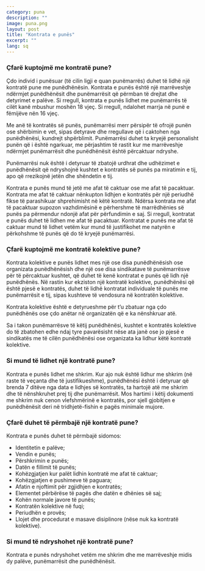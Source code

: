 ```yaml
---
category: puna
description: ""
image: puna.png
layout: post
title: "Kontrata e punës"
excerpt: ""
lang: sq
---
```

<script>
var data = { topics: [
  {
    title: "Çfarë kuptojmë me kontratë pune",
    text: function(){ return $("#part1").html(); }
  },
  {
    title: "Kontrata kolektive e punës",
    text: function(){ return $("#part2").html(); }
  },
  {
    title: "Si të lidhim një kontrate pune",
    text: function(){ return $("#part3").html(); }
  },
  {
    title: "Çfarë duhet të përmbajë një kontratë pune",
    text: function(){ return $("#part4").html(); }
  },
  {
    title: "Si mund të ndryshohet një kontratë pune",
    text: function(){ return $("#part5").html(); }
  }
]};
</script>

<div id="part1" class="hidden">
<h3>Çfarë kuptojmë me kontratë pune?</h3>
<p>Çdo individ i punësuar (të cilin ligji e quan punëmarrës) duhet të lidhë një kontratë pune me punëdhënësin. Kontrata e punës është një marrëveshje ndërmjet punëdhënësit dhe punëmarrësit që përmban të drejtat dhe detyrimet e palëve. Si rregull, kontrata e punës lidhet me punëmarrës të cilët kanë mbushur moshën 18 vjeç. Si rregull, ndalohet marrja në punë e fëmijëve nën 16 vjeç. </p>
<p>Me anë të kontratës së punës, punëmarrësi merr përsipër të ofrojë punën ose shërbimin e vet, sipas detyrave dhe rregullave që i caktohen nga punëdhënësi, kundrejt shpërblimit. Punëmarrësi duhet ta kryejë personalisht punën që i është ngarkuar, me përjashtim të rastit kur me marrëveshje ndërmjet punëmarrësit dhe punëdhënësit është përcaktuar ndryshe. </p>
<p>Punëmarrësi nuk është i detyruar të zbatojë urdhrat dhe udhëzimet e punëdhënësit që ndryshojnë kushtet e kontratës së punës pa miratimin e tij, apo që rrezikojnë jetën dhe shëndetin e tij.</p>
<p>Kontrata e punës mund të jetë me afat të caktuar ose me afat të pacaktuar. Kontrata me afat të caktuar nënkupton lidhjen e kontratës për një periudhë fikse të parashikuar shprehimisht në këtë kontratë. Ndërsa kontrata me afat të pacaktuar supozon vazhdimësinë e përhershme të marrëdhënies së punës pa përmendur ndonjë afat për përfundimin e saj. Si rregull, kontratat e punës duhet të lidhen me afat të pacaktuar. Kontratat e punës me afat të caktuar mund të lidhet vetëm kur mund të justifikohet me natyrën e përkohshme të punës që do të kryejë punëmarrësi.</p>
</div>

<div id="part2" class="hidden">
<h3>Çfarë kuptojmë me kontratë kolektive pune?</h3>
<p>Kontrata kolektive e punës lidhet mes një ose disa punëdhënësish ose organizata punëdhënësish dhe një ose disa sindikatave të punëmarrësve për të përcaktuar kushtet, që duhet të kenë kontratat e punës që lidh një punëdhënës. Në rastin kur ekziston një kontratë kolektive, punëdhënësi që është pjesë e kontratës, duhet të lidhë kontratat individuale të punës me punëmarrësit e tij, sipas kushteve të vendosura në kontratën kolektive.</p>
<p>Kontrata kolektive është e detyrueshme për t’u zbatuar nga çdo punëdhënës ose çdo anëtar në organizatën që e ka nënshkruar atë.</p>
<p>Sa i takon punëmarrësve të këtij punëdhënësi, kushtet e kontratës kolektive do të zbatohen edhe ndaj tyre pavarësisht nëse ata janë ose jo pjesë e sindikatës me të cilën punëdhënësi ose organizata ka lidhur këtë kontratë kolektive.</p>
</div>

<div id="part3" class="hidden">
<h3>Si mund të lidhet një kontratë pune?</h3>
Kontrata e punës lidhet me shkrim. Kur ajo nuk është lidhur me shkrim (në raste të veçanta dhe të justifikueshme), punëdhënësi është i detyruar që brenda 7 ditëve nga data e lidhjes së kontratës, ta hartojë atë me shkrim dhe të nënshkruhet prej tij dhe punëmarrësit. Mos hartimi i këtij dokumenti me shkrim nuk cenon vlefshmërinë e kontratës, por sjell gjobitjen e punëdhënësit deri në tridhjetë-fishin e pagës minimale mujore.
</div>

<div id="part4" class="hidden">
<h3>Çfarë duhet të përmbajë një kontratë pune?</h3>
Kontrata e punës duhet të përmbajë sidomos:
<ul>
<li>Identitetin e palëve;</li>
<li>Vendin e punës;</li>
<li>Përshkrimin e punës;</li>
<li>Datën e fillimit të punës;</li>
<li>Kohëzgjatjen kur palët lidhin kontratë me afat të caktuar;</li>
<li>Kohëzgjatjen e pushimeve të paguara;</li>
<li>Afatin e njoftimit për zgjidhjen e kontratës;</li>
<li>Elementet përbërëse të pagës dhe datën e dhënies së saj;</li>
<li>Kohën normale javore të punës;</li>
<li>Kontratën kolektive në fuqi;</li>
<li>Periudhën e provës;</li>
<li>Llojet dhe procedurat e masave disiplinore (nëse nuk ka kontratë kolektive).</li>
</ul>
</div>

<div id="part5" class="hidden">
<h3>Si mund të ndryshohet një kontratë pune?</h3>
Kontrata e punës ndryshohet vetëm me shkrim dhe me marrëveshje midis dy palëve, punëmarrësit dhe punëdhënësit.
</div>

<div class="post-content"></div>
